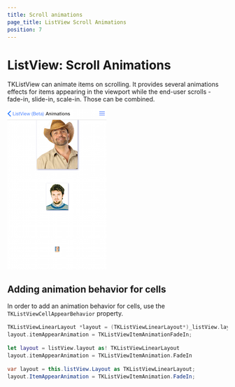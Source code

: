 ```yaml
---
title: Scroll animations
page_title: ListView Scroll Animations
position: 7
---
```


# ListView: Scroll Animations

TKListView can animate items on scrolling. It provides several animations effects for items appearing in the viewport while the end-user scrolls - fade-in, slide-in, scale-in. Those can be combined.

<img src="../images/listview-scroll-animations001.png" />

## Adding animation behavior for cells 


In order to add an animation behavior for cells, use the <code>TKListViewCellAppearBehavior</code> property. 

```Objective-C
TKListViewLinearLayout *layout = (TKListViewLinearLayout*)_listView.layout;
layout.itemAppearAnimation = TKListViewItemAnimationFadeIn;
```
```Swift
let layout = listView.layout as! TKListViewLinearLayout
layout.itemAppearAnimation = TKListViewItemAnimation.FadeIn
```
```C#
var layout = this.listView.Layout as TKListViewLinearLayout;
layout.ItemAppearAnimation = TKListViewItemAnimation.FadeIn;
```
